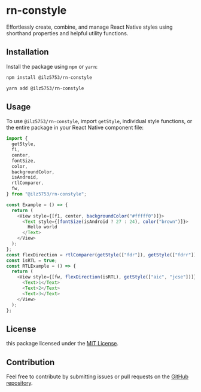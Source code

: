# rn-constyle

Effortlessly create, combine, and manage React Native styles using shorthand properties and helpful utility functions.

## Installation

Install the package using `npm` or `yarn`:

```bash
npm install @ilz5753/rn-constyle
```

```bash
yarn add @ilz5753/rn-constyle
```

## Usage

To use `@ilz5753/rn-constyle`, import `getStyle`, individual style functions, or the entire package in your React Native component file:

```ts
import {
  getStyle,
  f1,
  center,
  fontSize,
  color,
  backgroundColor,
  isAndroid,
  rtlComparer,
  fw,
} from "@ilz5753/rn-constyle";

const Example = () => {
  return (
    <View style={[f1, center, backgroundColor("#fffff0")]}>
      <Text style={[fontSize(isAndroid ? 27 : 24), color("brown")]}>
        Hello world
      </Text>
    </View>
  );
};
const flexDirection = rtlComparer(getStyle(["fdr"]), getStyle(["fdrr"]));
const isRTL = true;
const RTLExample = () => {
  return (
    <View style={[fw, flexDirection(isRTL), getStyle(["aic", "jcse"])]}>
      <Text>1</Text>
      <Text>2</Text>
      <Text>3</Text>
    </View>
  );
};
```

## License

this package licensed under the [MIT License](/LICENSE).

## Contribution

Feel free to contribute by submitting issues or pull requests on the [GitHub repository](.).
